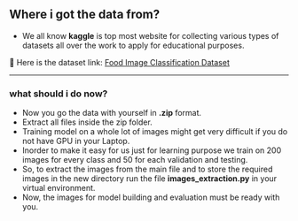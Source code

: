 ## Where i got the data from?

- We all know **kaggle** is top most website for collecting various types of datasets all over the work to apply for educational purposes.

🙌 Here is the dataset link: [Food Image Classification Dataset](https://www.kaggle.com/datasets/harishkumardatalab/food-image-classification-dataset)

---
### what should i do now?
- Now you go the data with yourself in **.zip** format.
- Extract all files inside the zip folder.
- Training model on a whole lot of images might get very difficult if you do not have GPU in your Laptop.
- Inorder to make it easy for us just for learning purpose we train on 200 images for every class and 50 for each validation and testing.
- So, to extract the images from the main file and to store the required images in the new directory run the file **images_extraction.py** in your virtual environment.
- Now, the images for model building and evaluation must be ready with you.



